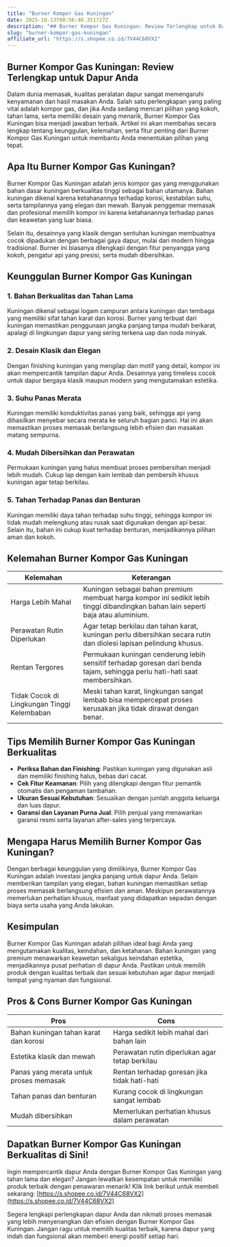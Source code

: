 ```yaml
---
title: "Burner Kompor Gas Kuningan"
date: 2025-10-13T00:56:46.351727Z
description: "## Burner Kompor Gas Kuningan: Review Terlengkap untuk Dapur Anda..."
slug: "burner-kompor-gas-kuningan"
affiliate_url: "https://s.shopee.co.id/7V44C68VX2"
---
```

## Burner Kompor Gas Kuningan: Review Terlengkap untuk Dapur Anda

Dalam dunia memasak, kualitas peralatan dapur sangat memengaruhi kenyamanan dan hasil masakan Anda. Salah satu perlengkapan yang paling vital adalah kompor gas, dan jika Anda sedang mencari pilihan yang kokoh, tahan lama, serta memiliki desain yang menarik, Burner Kompor Gas Kuningan bisa menjadi jawaban terbaik. Artikel ini akan membahas secara lengkap tentang keunggulan, kelemahan, serta fitur penting dari Burner Kompor Gas Kuningan untuk membantu Anda menentukan pilihan yang tepat.

## Apa Itu Burner Kompor Gas Kuningan?

Burner Kompor Gas Kuningan adalah jenis kompor gas yang menggunakan bahan dasar kuningan berkualitas tinggi sebagai bahan utamanya. Bahan kuningan dikenal karena ketahanannya terhadap korosi, kestabilan suhu, serta tampilannya yang elegan dan mewah. Banyak penggemar memasak dan profesional memilih kompor ini karena ketahanannya terhadap panas dan keawetan yang luar biasa.

Selain itu, desainnya yang klasik dengan sentuhan kuningan membuatnya cocok dipadukan dengan berbagai gaya dapur, mulai dari modern hingga tradisional. Burner ini biasanya dilengkapi dengan fitur penyangga yang kokoh, pengatur api yang presisi, serta mudah dibersihkan.

## Keunggulan Burner Kompor Gas Kuningan

### 1. Bahan Berkualitas dan Tahan Lama

Kuningan dikenal sebagai logam campuran antara kuningan dan tembaga yang memiliki sifat tahan karat dan korosi. Burner yang terbuat dari kuningan memastikan penggunaan jangka panjang tanpa mudah berkarat, apalagi di lingkungan dapur yang sering terkena uap dan noda minyak.

### 2. Desain Klasik dan Elegan

Dengan finishing kuningan yang mengilap dan motif yang detail, kompor ini akan mempercantik tampilan dapur Anda. Desainnya yang timeless cocok untuk dapur bergaya klasik maupun modern yang mengutamakan estetika.

### 3. Suhu Panas Merata

Kuningan memiliki konduktivitas panas yang baik, sehingga api yang dihasilkan menyebar secara merata ke seluruh bagian panci. Hal ini akan memastikan proses memasak berlangsung lebih efisien dan masakan matang sempurna.

### 4. Mudah Dibersihkan dan Perawatan

Permukaan kuningan yang halus membuat proses pembersihan menjadi lebih mudah. Cukup lap dengan kain lembab dan pembersih khusus kuningan agar tetap berkilau.

### 5. Tahan Terhadap Panas dan Benturan

Kuningan memiliki daya tahan terhadap suhu tinggi, sehingga kompor ini tidak mudah melengkung atau rusak saat digunakan dengan api besar. Selain itu, bahan ini cukup kuat terhadap benturan, menjadikannya pilihan aman dan kokoh.

## Kelemahan Burner Kompor Gas Kuningan

| Kelemahan | Keterangan |
|------------|--------------|
| Harga Lebih Mahal | Kuningan sebagai bahan premium membuat harga kompor ini sedikit lebih tinggi dibandingkan bahan lain seperti baja atau aluminium. |
| Perawatan Rutin Diperlukan | Agar tetap berkilau dan tahan karat, kuningan perlu dibersihkan secara rutin dan diolesi lapisan pelindung khusus. |
| Rentan Tergores | Permukaan kuningan cenderung lebih sensitif terhadap goresan dari benda tajam, sehingga perlu hati-hati saat membersihkan. |
| Tidak Cocok di Lingkungan Tinggi Kelembaban | Meski tahan karat, lingkungan sangat lembab bisa mempercepat proses kerusakan jika tidak dirawat dengan benar. |

## Tips Memilih Burner Kompor Gas Kuningan Berkualitas

- **Periksa Bahan dan Finishing**: Pastikan kuningan yang digunakan asli dan memiliki finishing halus, bebas dari cacat.
- **Cek Fitur Keamanan**: Pilih yang dilengkapi dengan fitur pemantik otomatis dan pengaman tambahan.
- **Ukuran Sesuai Kebutuhan**: Sesuaikan dengan jumlah anggota keluarga dan luas dapur.
- **Garansi dan Layanan Purna Jual**: Pilih penjual yang menawarkan garansi resmi serta layanan after-sales yang terpercaya.

## Mengapa Harus Memilih Burner Kompor Gas Kuningan?

Dengan berbagai keunggulan yang dimilikinya, Burner Kompor Gas Kuningan adalah investasi jangka panjang untuk dapur Anda. Selain memberikan tampilan yang elegan, bahan kuningan memastikan setiap proses memasak berlangsung efisien dan aman. Meskipun perawatannya memerlukan perhatian khusus, manfaat yang didapatkan sepadan dengan biaya serta usaha yang Anda lakukan.

## Kesimpulan

Burner Kompor Gas Kuningan adalah pilihan ideal bagi Anda yang mengutamakan kualitas, keindahan, dan ketahanan. Bahan kuningan yang premium menawarkan keawetan sekaligus keindahan estetika, menjadikannya pusat perhatian di dapur Anda. Pastikan untuk memilih produk dengan kualitas terbaik dan sesuai kebutuhan agar dapur menjadi tempat yang nyaman dan fungsional.

## Pros & Cons Burner Kompor Gas Kuningan

| **Pros** | **Cons** |
|------------|--------------|
| Bahan kuningan tahan karat dan korosi | Harga sedikit lebih mahal dari bahan lain |
| Estetika klasik dan mewah | Perawatan rutin diperlukan agar tetap berkilau |
| Panas yang merata untuk proses memasak | Rentan terhadap goresan jika tidak hati-hati |
| Tahan panas dan benturan | Kurang cocok di lingkungan sangat lembab |
| Mudah dibersihkan | Memerlukan perhatian khusus dalam perawatan |

## Dapatkan Burner Kompor Gas Kuningan Berkualitas di Sini!

Ingin mempercantik dapur Anda dengan Burner Kompor Gas Kuningan yang tahan lama dan elegan? Jangan lewatkan kesempatan untuk memiliki produk terbaik dengan penawaran menarik! Klik link berikut untuk membeli sekarang: [https://s.shopee.co.id/7V44C68VX2](https://s.shopee.co.id/7V44C68VX2)

Segera lengkapi perlengkapan dapur Anda dan nikmati proses memasak yang lebih menyenangkan dan efisien dengan Burner Kompor Gas Kuningan. Jangan ragu untuk memilih kualitas terbaik, karena dapur yang indah dan fungsional akan memberi energi positif setiap hari.